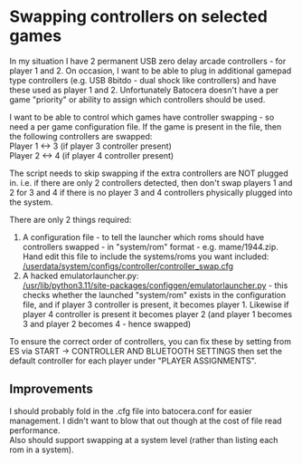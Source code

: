 # Swapping controllers on selected games

In my situation I have 2 permanent USB zero delay arcade controllers - for player 1 and 2.  On occasion, I want to be able to plug in additional gamepad type controllers (e.g. USB 8bitdo - dual shock like controllers) and have these used as player 1 and 2.  Unfortunately Batocera doesn't have a per game "priority" or ability to assign which controllers should be used.  

I want to be able to control which games have controller swapping - so need a per game configuration file.  If the game is present in the file, then the following controllers are swapped:  
Player 1 <-> 3  (if player 3 controller present)  
Player 2 <-> 4  (if player 4 controller present)  

The script needs to skip swapping if the extra controllers are NOT plugged in. i.e. if there are only 2 controllers detected, then don't swap players 1 and 2 for 3 and 4 if there is no player 3 and 4 controllers physically plugged into the system.  

There are only 2 things required:
1. A configuration file - to tell the launcher which roms should have controllers swapped - in "system/rom" format - e.g. mame/1944.zip.  Hand edit this file to include the systems/roms you want included:  
[/userdata/system/configs/controller/controller_swap.cfg](/userdata/system/configs/controller/controller_swap.cfg)  
2. A hacked emulatorlauncher.py:  
[/usr/lib/python3.11/site-packages/configgen/emulatorlauncher.py](/usr/lib/python3.11/site-packages/configgen/emulatorlauncher.py) - this checks whether the launched "system/rom" exists in the configuration file, and if player 3 controller is present, it becomes player 1.  Likewise if player 4 controller is present it becomes player 2 (and player 1 becomes 3 and player 2 becomes 4 - hence swapped)  

To ensure the correct order of controllers, you can fix these by setting from ES via START -> CONTROLLER AND BLUETOOTH SETTINGS then set the default controller for each player under "PLAYER ASSIGNMENTS".

## Improvements  
I should probably fold in the .cfg file into batocera.conf for easier management.  I didn't want to blow that out though at the cost of file read performance.  
Also should support swapping at a system level (rather than listing each rom in a system).  

